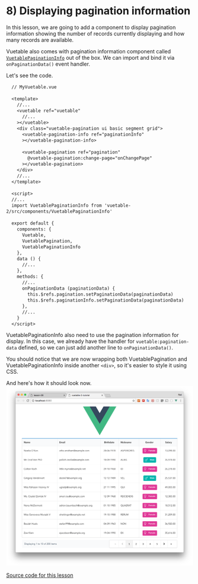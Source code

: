 # 8) Displaying pagination information

In this lesson, we are going to add a component to display pagination information showing the number of records currently displaying and how many records are available.

Vuetable also comes with pagination information component called [`VuetablePaginationInfo`](https://github.com/ratiw/vuetable-2/blob/master/src/components/VuetablePaginationInfo.vue) out of the box. We can import and bind it via `onPaginationData()` event handler.

Let's see the code.

```vue
  // MyVuetable.vue

  <template>
    //...
    <vuetable ref="vuetable"
      //...
    ></vuetable>
    <div class="vuetable-pagination ui basic segment grid">
      <vuetable-pagination-info ref="paginationInfo"
      ></vuetable-pagination-info>

      <vuetable-pagination ref="pagination"
        @vuetable-pagination:change-page="onChangePage"
      ></vuetable-pagination>
    </div>
    //...
  </template>

  <script>
  //...
  import VuetablePaginationInfo from 'vuetable-2/src/components/VuetablePaginationInfo'

  export default {
    components: {
      Vuetable,
      VuetablePagination,
      VuetablePaginationInfo
    },
    data () {
      //...
    },
    methods: {
      //...
      onPaginationData (paginationData) {
        this.$refs.pagination.setPaginationData(paginationData)
        this.$refs.paginationInfo.setPaginationData(paginationData)
      },
      //...
    }
  </script>
```

VuetablePaginationInfo also need to use the pagination information for display. In this case, we already have the handler for `vuetable:pagination-data` defined, so we can just add another line to `onPaginationData()`.

You should notice that we are now wrapping both VuetablePagination and VuetablePaginationInfo inside another `<div>`, so it's easier to style it using CSS.

And here's how it should look now.
    ![image](./images/08-1.png)

[Source code for this lesson](https://github.com/ratiw/vuetable-2-tutorial/tree/lesson-8)
